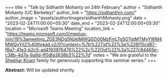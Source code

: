 +++
title = "Talk by Sidhanth Mohanty on  24th February"
author = "Sidhanth Mohanty (UC Berkeley)"
author_link = "https://sidhanthm.com/"
author_image = "assets/authorImages/sidhanthMohanty.png"
date = "2023-02-24T11:00:00+05:30"
date_end = "2023-02-24T12:00:00+05:30"
location = "Microsoft Teams Meeting"
location_link = "https://teams.microsoft.com/l/meetup-join/19%3ameeting_ZGE3NDg5NzktMWQ0Zi00MzFmLTg5OTgtMTMyYWM4MWQyYjI2%40thread.v2/0?context=%7b%22Tid%22%3a%226f15cd97-f6a7-41e3-b2c5-ad4193976476%22%2c%22Oid%22%3a%227c84465e-c38b-4d7a-9a9d-ff0dfa3638b3%22%7d"
notes = "We are grateful to the <a href = "https://www.accel.com/people/shekhar-kirani" target= "_blank">Shekhar Kirani</a> family for generously supporting this seminar series."
+++

<b>Abstract:</b> Will be updated shortly.